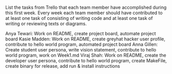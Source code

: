 List the tasks from Trello that each team member have accomplished during this first week. 
Every week each team member should have contributed to at least one task of consisting of writing code and at least one task of writing or reviewing texts or diagrams. 

Anya Tewari: Work on README, create project board, automate project board
Kasie Madden: Work on README, create greyhat hacker user profile, contribute to hello world program, automated project board
Anna Gillen: Create student user persona, write vision statement, contribute to hello world program, work on Week1.md
Viraj Shah: Work on README, create the developer user persona, contribute to hello world program, create MakeFile, create binary for release, add run & install instructions
